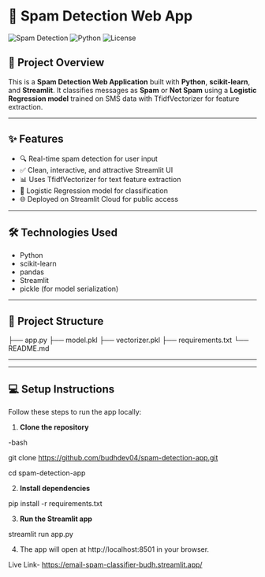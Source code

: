 # 📧 Spam Detection Web App

![Spam Detection](https://img.shields.io/badge/Streamlit-Deployed-brightgreen) ![Python](https://img.shields.io/badge/Python-3.x-blue) ![License](https://img.shields.io/badge/License-MIT-yellow)

## 🚀 Project Overview

This is a **Spam Detection Web Application** built with **Python**, **scikit-learn**, and **Streamlit**. It classifies messages as **Spam** or **Not Spam** using a **Logistic Regression model** trained on SMS data with TfidfVectorizer for feature extraction.

---

## ✨ **Features**

- 🔍 Real-time spam detection for user input
- ✅ Clean, interactive, and attractive Streamlit UI
- 📊 Uses TfidfVectorizer for text feature extraction
- 🤖 Logistic Regression model for classification
- 🌐 Deployed on Streamlit Cloud for public access

---

## 🛠️ **Technologies Used**

- Python
- scikit-learn
- pandas
- Streamlit
- pickle (for model serialization)

---

## 📂 **Project Structure**

├── app.py
├── model.pkl
├── vectorizer.pkl
├── requirements.txt
└── README.md


---


---

## 💻 **Setup Instructions**

Follow these steps to run the app locally:

1. **Clone the repository**

-bash

git clone https://github.com/budhdev04/spam-detection-app.git

cd spam-detection-app

2. **Install dependencies**

pip install -r requirements.txt


3. **Run the Streamlit app**

streamlit run app.py

4. The app will open at http://localhost:8501 in your browser.




Live Link- https://email-spam-classifier-budh.streamlit.app/
